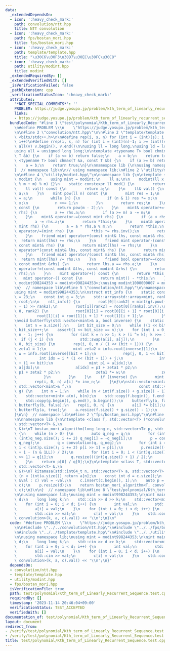 ```yaml
---
data:
  _extendedDependsOn:
  - icon: ':heavy_check_mark:'
    path: convolution/ntt.hpp
    title: NTT convolution
  - icon: ':heavy_check_mark:'
    path: fps/bostan_mori.hpp
    title: fps/bostan_mori.hpp
  - icon: ':heavy_check_mark:'
    path: template/template.hpp
    title: "\u30C6\u30F3\u30D7\u30EC\u30FC\u30C8"
  - icon: ':heavy_check_mark:'
    path: utility/modint.hpp
    title: modint
  _extendedRequiredBy: []
  _extendedVerifiedWith: []
  _isVerificationFailed: false
  _pathExtension: cpp
  _verificationStatusIcon: ':heavy_check_mark:'
  attributes:
    '*NOT_SPECIAL_COMMENTS*': ''
    PROBLEM: https://judge.yosupo.jp/problem/kth_term_of_linearly_recurrent_sequence
    links:
    - https://judge.yosupo.jp/problem/kth_term_of_linearly_recurrent_sequence
  bundledCode: "#line 1 \"test/polynomial/Kth_term_of_Linearly_Recurrent_Sequence.test.cpp\"\
    \n#define PROBLEM \\\n    \"https://judge.yosupo.jp/problem/kth_term_of_linearly_recurrent_sequence\"\
    \n\n#line 2 \"convolution/ntt.hpp\"\n\n#line 2 \"template/template.hpp\"\n\n#include\
    \ <bits/stdc++.h>\n\n#define rep(i, s, n) for (int i = (int)(s); i < (int)(n);\
    \ i++)\n#define rrep(i, s, n) for (int i = (int)(n)-1; i >= (int)(s); i--)\n#define\
    \ all(v) v.begin(), v.end()\n\nusing ll = long long;\nusing ld = long double;\n\
    using ull = unsigned long long;\n\ntemplate <typename T> bool chmin(T &a, const\
    \ T &b) {\n    if (a <= b) return false;\n    a = b;\n    return true;\n}\ntemplate\
    \ <typename T> bool chmax(T &a, const T &b) {\n    if (a >= b) return false;\n\
    \    a = b;\n    return true;\n}\n\nnamespace lib {\n\nusing namespace std;\n\n\
    }  // namespace lib\n\n// using namespace lib;\n#line 2 \"utility/modint.hpp\"\
    \n\n#line 4 \"utility/modint.hpp\"\n\nnamespace lib {\n\ntemplate <ll m> struct\
    \ modint {\n    using mint = modint;\n    ll a;\n\n    modint(ll x = 0) : a((x\
    \ % m + m) % m) {}\n    static constexpr ll mod() {\n        return m;\n    }\n\
    \    ll val() const {\n        return a;\n    }\n    ll& val() {\n        return\
    \ a;\n    }\n    mint pow(ll n) const {\n        mint res = 1;\n        mint x\
    \ = a;\n        while (n) {\n            if (n & 1) res *= x;\n            x *=\
    \ x;\n            n >>= 1;\n        }\n        return res;\n    }\n    mint inv()\
    \ const {\n        return pow(m - 2);\n    }\n    mint& operator+=(const mint\
    \ rhs) {\n        a += rhs.a;\n        if (a >= m) a -= m;\n        return *this;\n\
    \    }\n    mint& operator-=(const mint rhs) {\n        if (a < rhs.a) a += m;\n\
    \        a -= rhs.a;\n        return *this;\n    }\n    mint& operator*=(const\
    \ mint rhs) {\n        a = a * rhs.a % m;\n        return *this;\n    }\n    mint&\
    \ operator/=(mint rhs) {\n        *this *= rhs.inv();\n        return *this;\n\
    \    }\n    friend mint operator+(const mint& lhs, const mint& rhs) {\n      \
    \  return mint(lhs) += rhs;\n    }\n    friend mint operator-(const mint& lhs,\
    \ const mint& rhs) {\n        return mint(lhs) -= rhs;\n    }\n    friend mint\
    \ operator*(const mint& lhs, const mint& rhs) {\n        return mint(lhs) *= rhs;\n\
    \    }\n    friend mint operator/(const mint& lhs, const mint& rhs) {\n      \
    \  return mint(lhs) /= rhs;\n    }\n    friend bool operator==(const modint &lhs,\
    \ const modint &rhs) {\n        return lhs.a == rhs.a;\n    }\n    friend bool\
    \ operator!=(const modint &lhs, const modint &rhs) {\n        return !(lhs ==\
    \ rhs);\n    }\n    mint operator+() const {\n        return *this;\n    }\n \
    \   mint operator-() const {\n        return mint() - *this;\n    }\n};\n\nusing\
    \ modint998244353 = modint<998244353>;\nusing modint1000000007 = modint<1'000'000'007>;\n\
    \n}  // namespace lib\n#line 5 \"convolution/ntt.hpp\"\n\nnamespace lib {\n\n\
    using mint = modint998244353;\n\nstruct ntt_info {\n    static constexpr int rank2\
    \ = 23;\n    const int g = 3;\n    std::array<std::array<mint, rank2 + 1>, 2>\
    \ root;\n\n    ntt_info() {\n        root[0][rank2] = mint(g).pow((mint::mod()\
    \ - 1) >> rank2);\n        root[1][rank2] = root[0][rank2].inv();\n        rrep(i,\
    \ 0, rank2) {\n            root[0][i] = root[0][i + 1] * root[0][i + 1];\n   \
    \         root[1][i] = root[1][i + 1] * root[1][i + 1];\n        }\n    }\n};\n\
    \nvoid butterfly(std::vector<mint>& a, bool inverse) {\n    static ntt_info info;\n\
    \    int n = a.size();\n    int bit_size = 0;\n    while ((1 << bit_size) < n)\
    \ bit_size++;\n    assert(1 << bit_size == n);\n    for (int i = 0, j = 1; j <\
    \ n - 1; j++) {\n        for (int k = n >> 1; k > (i ^= k); k >>= 1);\n      \
    \  if (j < i) {\n            std::swap(a[i], a[j]);\n        }\n    }\n    rep(bit,\
    \ 0, bit_size) {\n        rep(i, 0, n / (1 << (bit + 1))) {\n            mint\
    \ zeta1 = 1;\n            mint zeta2 = info.root[inverse][1];\n            mint\
    \ w = info.root[inverse][bit + 1];\n            rep(j, 0, 1 << bit) {\n      \
    \          int idx = i * (1 << (bit + 1)) + j;\n                int jdx = idx\
    \ + (1 << bit);\n                mint p1 = a[idx];\n                mint p2 =\
    \ a[jdx];\n                a[idx] = p1 + zeta1 * p2;\n                a[jdx] =\
    \ p1 + zeta2 * p2;\n                zeta1 *= w;\n                zeta2 *= w;\n\
    \            }\n        }\n    }\n    if (inverse) {\n        mint inv_n = mint(n).inv();\n\
    \        rep(i, 0, n) a[i] *= inv_n;\n    }\n}\n\nstd::vector<mint> convolution(const\
    \ std::vector<mint>& f,\n                              const std::vector<mint>&\
    \ g) {\n    int n = 1;\n    while (n < int(f.size() + g.size() - 1)) n <<= 1;\n\
    \    std::vector<mint> a(n), b(n);\n    std::copy(f.begin(), f.end(), a.begin());\n\
    \    std::copy(g.begin(), g.end(), b.begin());\n    butterfly(a, false);\n   \
    \ butterfly(b, false);\n    rep(i, 0, n) {\n        a[i] *= b[i];\n    }\n   \
    \ butterfly(a, true);\n    a.resize(f.size() + g.size() - 1);\n    return a;\n\
    }\n\n}  // namespace lib\n#line 2 \"fps/bostan_mori.hpp\"\n\n#line 4 \"fps/bostan_mori.hpp\"\
    \n\nnamespace lib {\n\ntemplate <class T, std::vector<T> (*convolution)(const\
    \ std::vector<T> &,\n                                                 const std::vector<T>\
    \ &)>\nT bostan_mori_algorithm(long long n, std::vector<T> p, std::vector<T> q)\
    \ {\n    while (n > 0) {\n        auto q_neg = q;\n        for (int i = 1; i <\
    \ (int)q_neg.size(); i += 2) q_neg[i] = -q_neg[i];\n        p = convolution(p,\
    \ q_neg);\n        q = convolution(q, q_neg);\n        for (int i = (n & 1LL);\
    \ i < (int)p.size(); i += 2) p[i >> 1] = p[i];\n        p.resize(((int)p.size()\
    \ + 1 - (n & 1LL)) / 2);\n        for (int i = 0; i < (int)q.size(); i += 2) q[i\
    \ >> 1] = q[i];\n        q.resize(((int)q.size() + 1) / 2);\n        n >>= 1;\n\
    \    }\n    return p[0] / q[0];\n}\n\ntemplate <class T, std::vector<T> (*convolution)(const\
    \ std::vector<T> &,\n                                                 const std::vector<T>\
    \ &)>\nT kitamasa(std::int64_t n, std::vector<T> a, std::vector<T> c) {\n    if\
    \ (n < (int)a.size()) return a[n];\n    const int d = c.size();\n    for (auto\
    \ &val : c) val = -val;\n    c.insert(c.begin(), 1);\n    auto p = convolution(a,\
    \ c);\n    p.resize(d);\n    return bostan_mori_algorithm<T, convolution>(n, p,\
    \ c);\n}\n\n}  // namespace lib\n#line 8 \"test/polynomial/Kth_term_of_Linearly_Recurrent_Sequence.test.cpp\"\
    \n\nusing namespace lib;\nusing mint = modint998244353;\n\nint main() {\n    int\
    \ d;\n    long long k;\n    std::cin >> d >> k;\n    std::vector<mint> a(d), c(d);\n\
    \    for (int i = 0; i < d; i++) {\n        int val;\n        std::cin >> val;\n\
    \        a[i] = val;\n    }\n    for (int i = 0; i < d; i++) {\n        int val;\n\
    \        std::cin >> val;\n        c[i] = val;\n    }\n    std::cout << kitamasa<mint,\
    \ convolution>(k, a, c).val() << '\\n';\n}\n"
  code: "#define PROBLEM \\\n    \"https://judge.yosupo.jp/problem/kth_term_of_linearly_recurrent_sequence\"\
    \n\n#include \"../../convolution/ntt.hpp\"\n#include \"../../fps/bostan_mori.hpp\"\
    \n#include \"../../template/template.hpp\"\n#include \"../../utility/modint.hpp\"\
    \n\nusing namespace lib;\nusing mint = modint998244353;\n\nint main() {\n    int\
    \ d;\n    long long k;\n    std::cin >> d >> k;\n    std::vector<mint> a(d), c(d);\n\
    \    for (int i = 0; i < d; i++) {\n        int val;\n        std::cin >> val;\n\
    \        a[i] = val;\n    }\n    for (int i = 0; i < d; i++) {\n        int val;\n\
    \        std::cin >> val;\n        c[i] = val;\n    }\n    std::cout << kitamasa<mint,\
    \ convolution>(k, a, c).val() << '\\n';\n}"
  dependsOn:
  - convolution/ntt.hpp
  - template/template.hpp
  - utility/modint.hpp
  - fps/bostan_mori.hpp
  isVerificationFile: true
  path: test/polynomial/Kth_term_of_Linearly_Recurrent_Sequence.test.cpp
  requiredBy: []
  timestamp: '2023-11-14 20:46:04+09:00'
  verificationStatus: TEST_ACCEPTED
  verifiedWith: []
documentation_of: test/polynomial/Kth_term_of_Linearly_Recurrent_Sequence.test.cpp
layout: document
redirect_from:
- /verify/test/polynomial/Kth_term_of_Linearly_Recurrent_Sequence.test.cpp
- /verify/test/polynomial/Kth_term_of_Linearly_Recurrent_Sequence.test.cpp.html
title: test/polynomial/Kth_term_of_Linearly_Recurrent_Sequence.test.cpp
---
```

